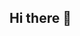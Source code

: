 ## Hi there 👋

<!--
**hamburgerstreet/hamburgerstreet** is a ✨ _special_ ✨ repository because its `README.md` (this file) appears on your GitHub profile.
segesgsgxdzgsregsedvgdgswegsgvsdvgsegsdvgsdgvsdgvsegsgsdgsddg
Here are some ideas to get you started:

- 🔭 I’m currently working on ...
- 🌱 I’m currently learning ...fsefsd
- 👯 I’m looking to collaborate on ...fsd
- 🤔 I’m looking for help with ...
- 💬 Ask me about ...fsefsefessfsefsdf
- 📫 How to reach me: ...sefs
- ⚡ Fun fact: ...
-->
